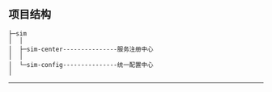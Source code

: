 ## 项目结构
```
├─sim
│  │  
│  ├─sim-center---------------服务注册中心
│  │ 
│  └─sim-config---------------统一配置中心
│
```
----
